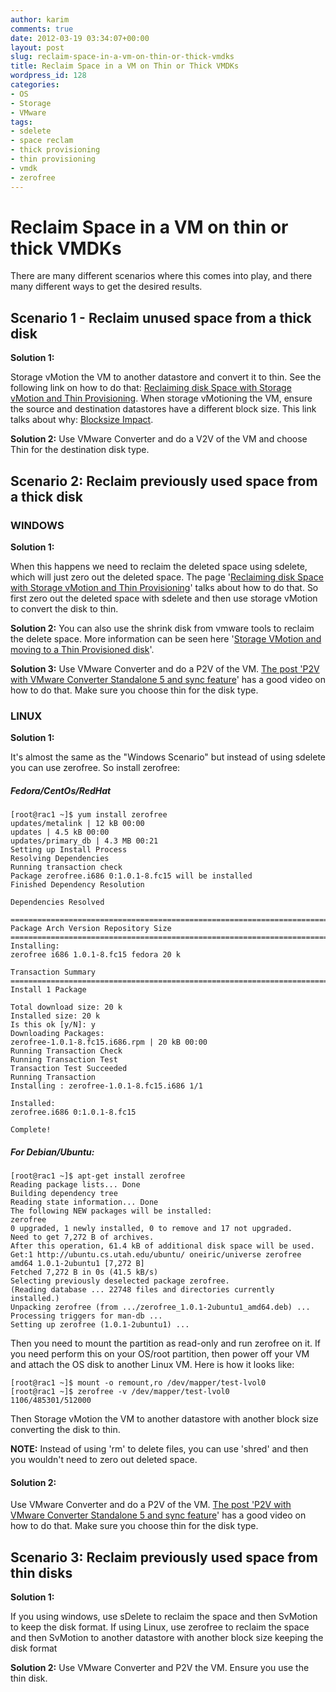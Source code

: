 ```yaml
---
author: karim
comments: true
date: 2012-03-19 03:34:07+00:00
layout: post
slug: reclaim-space-in-a-vm-on-thin-or-thick-vmdks
title: Reclaim Space in a VM on Thin or Thick VMDKs
wordpress_id: 128
categories:
- OS
- Storage
- VMware
tags:
- sdelete
- space reclam
- thick provisioning
- thin provisioning
- vmdk
- zerofree
---
```


# Reclaim Space in a VM on thin or thick VMDKs


There are many different scenarios where this comes into play, and there many different ways to get the desired results.


## Scenario 1 - Reclaim unused space from a thick disk


**Solution 1:**

Storage vMotion the VM to another datastore and convert it to thin. See the following link on how to do that: [Reclaiming disk Space with Storage vMotion and Thin Provisioning](http://www.thelowercasew.com/reclaiming-disk-space-with-storage-vmotion-and-thin-provisioning). When storage vMotioning the VM, ensure the source and destination datastores have a different block size. This link talks about why: [Blocksize Impact](http://www.yellow-bricks.com/2011/02/18/blocksize-impact/).

**Solution 2:**
Use VMware Converter and do a V2V of the VM and choose Thin for the destination disk type.


## Scenario 2: Reclaim previously used space from a thick disk




### WINDOWS


**Solution 1:**

When this happens we need to reclaim the deleted space using sdelete, which will just zero out the deleted space. The page '[Reclaiming disk Space with Storage vMotion and Thin Provisioning](http://www.thelowercasew.com/reclaiming-disk-space-with-storage-vmotion-and-thin-provisioning)' talks about how to do that. So first zero out the deleted space with sdelete and then use storage vMotion to convert the disk to thin.

**Solution 2:**
You can also use the shrink disk from vmware tools to reclaim the delete space. More information can be seen here '[Storage VMotion and moving to a Thin Provisioned disk](http://www.yellow-bricks.com/2009/07/31/storage-vmotion-and-moving-to-a-thin-provisioned-disk/)'.

**Solution 3:**
Use VMware Converter and do a P2V of the VM. [The post 'P2V with VMware Converter Standalone 5 and sync feature](http://www.vi-tips.com/2011/11/p2v-with-vmware-converter-standalone-5.html)' has a good video on how to do that. Make sure you choose thin for the disk type.


### LINUX


**Solution 1:**

It's almost the same as the "Windows Scenario" but instead of using sdelete you can use zerofree. So install zerofree:


##### Fedora/CentOs/RedHat



    
    [root@rac1 ~]$ yum install zerofree
    updates/metalink | 12 kB 00:00
    updates | 4.5 kB 00:00
    updates/primary_db | 4.3 MB 00:21
    Setting up Install Process
    Resolving Dependencies
    Running transaction check
    Package zerofree.i686 0:1.0.1-8.fc15 will be installed
    Finished Dependency Resolution
    
    Dependencies Resolved
    
    ================================================================================
    Package Arch Version Repository Size
    ================================================================================
    Installing:
    zerofree i686 1.0.1-8.fc15 fedora 20 k
    
    Transaction Summary
    ================================================================================
    Install 1 Package
    
    Total download size: 20 k
    Installed size: 20 k
    Is this ok [y/N]: y
    Downloading Packages:
    zerofree-1.0.1-8.fc15.i686.rpm | 20 kB 00:00
    Running Transaction Check
    Running Transaction Test
    Transaction Test Succeeded
    Running Transaction
    Installing : zerofree-1.0.1-8.fc15.i686 1/1
    
    Installed:
    zerofree.i686 0:1.0.1-8.fc15
    
    Complete!




##### For Debian/Ubuntu:



    
    [root@rac1 ~]$ apt-get install zerofree
    Reading package lists... Done
    Building dependency tree
    Reading state information... Done
    The following NEW packages will be installed:
    zerofree
    0 upgraded, 1 newly installed, 0 to remove and 17 not upgraded.
    Need to get 7,272 B of archives.
    After this operation, 61.4 kB of additional disk space will be used.
    Get:1 http://ubuntu.cs.utah.edu/ubuntu/ oneiric/universe zerofree amd64 1.0.1-2ubuntu1 [7,272 B]
    Fetched 7,272 B in 0s (41.5 kB/s)
    Selecting previously deselected package zerofree.
    (Reading database ... 22748 files and directories currently installed.)
    Unpacking zerofree (from .../zerofree_1.0.1-2ubuntu1_amd64.deb) ...
    Processing triggers for man-db ...
    Setting up zerofree (1.0.1-2ubuntu1) ...


Then you need to mount the partition as read-only and run zerofree on it. If you need perform this on your OS/root partition, then power off your VM and attach the OS disk to another Linux VM. Here is how it looks like:

    
    [root@rac1 ~]$ mount -o remount,ro /dev/mapper/test-lvol0
    [root@rac1 ~]$ zerofree -v /dev/mapper/test-lvol0
    1106/485301/512000


Then Storage vMotion the VM to another datastore with another block size converting the disk to thin.

**NOTE:** Instead of using 'rm' to delete files, you can use 'shred' and then you wouldn't need to zero out deleted space.


#### **Solution 2:**


Use VMware Converter and do a P2V of the VM. [The post 'P2V with VMware Converter Standalone 5 and sync feature](http://www.vi-tips.com/2011/11/p2v-with-vmware-converter-standalone-5.html)' has a good video on how to do that. Make sure you choose thin for the disk type.


## Scenario 3: Reclaim previously used space from thin disks


**Solution 1:**

If you using windows, use sDelete to reclaim the space and then SvMotion to keep the disk format. If using Linux, use zerofree to reclaim the space and then SvMotion to another datastore with another block size keeping the disk format

**Solution 2:**
Use VMware Converter and P2V the VM. Ensure you use the thin disk.
